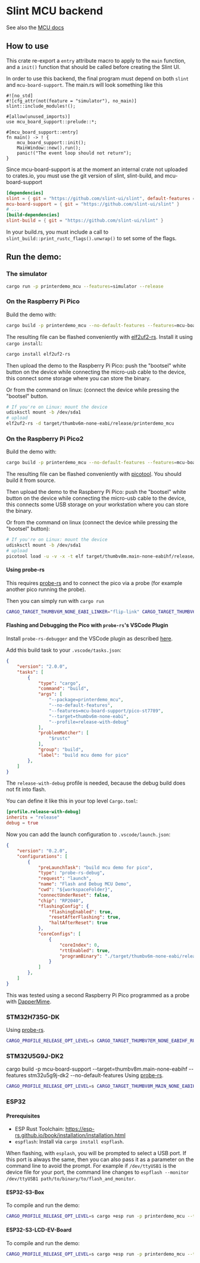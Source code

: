 <!-- Copyright © SixtyFPS GmbH <info@slint.dev> ; SPDX-License-Identifier: MIT -->

# Slint MCU backend

See also the [MCU docs](../../api/rs/slint/mcu.md)

## How to use

This crate re-export a `entry` attribute macro to apply to the `main` function, and a `init()`
function that should be called before creating the Slint UI.

In order to use this backend, the final program must depend on both `slint` and `mcu-board-support`.
The main.rs will look something like this

```rust,ignore
#![no_std]
#![cfg_attr(not(feature = "simulator"), no_main)]
slint::include_modules!();

#[allow(unused_imports)]
use mcu_board_support::prelude::*;

#[mcu_board_support::entry]
fn main() -> ! {
    mcu_board_support::init();
    MainWindow::new().run();
    panic!("The event loop should not return");
}
```

Since mcu-board-support is at the moment an internal crate not uploaded to crates.io, you must
use the git version of slint, slint-build, and mcu-board-support

```toml
[dependencies]
slint = { git = "https://github.com/slint-ui/slint", default-features = false }
mcu-board-support = { git = "https://github.com/slint-ui/slint" }
# ...
[build-dependencies]
slint-build = { git = "https://github.com/slint-ui/slint" }
```

In your build.rs, you must include a call to `slint_build::print_rustc_flags().unwrap()` to set some of the flags.

## Run the demo:

### The simulator


```sh
cargo run -p printerdemo_mcu --features=simulator --release
```

### On the Raspberry Pi Pico

Build the demo with:

```sh
cargo build -p printerdemo_mcu --no-default-features --features=mcu-board-support/pico-st7789 --target=thumbv6m-none-eabi --release
```

The resulting file can be flashed conveniently with [elf2uf2-rs](https://github.com/jonil/elf2uf2-rs). Install it using `cargo install`:

```sh
cargo install elf2uf2-rs
```

Then upload the demo to the Raspberry Pi Pico: push the "bootsel" white button on the device while connecting the
micro-usb cable to the device, this connect some storage where you can store the binary.

Or from the command on linux: (connect the device while pressing the "bootsel" button.

```sh
# If you're on Linux: mount the device
udisksctl mount -b /dev/sda1
# upload
elf2uf2-rs -d target/thumbv6m-none-eabi/release/printerdemo_mcu
```

### On the Raspberry Pi Pico2

Build the demo with:

```sh
cargo build -p printerdemo_mcu --no-default-features --features=mcu-board-support/pico2-st7789 --target=thumbv8m.main-none-eabihf --release
```

The resulting file can be flashed conveniently with [picotool](https://github.com/raspberrypi/picotool). You should build it from source.

Then upload the demo to the Raspberry Pi Pico: push the "bootsel" white button on the device while connecting the
micro-usb cable to the device, this connects some USB storage on your workstation where you can store the binary.

Or from the command on linux (connect the device while pressing the "bootsel" button):

```sh
# If you're on Linux: mount the device
udisksctl mount -b /dev/sda1
# upload
picotool load -u -v -x -t elf target/thumbv8m.main-none-eabihf/release/printerdemo_mcu
```

#### Using probe-rs

This requires [probe-rs](https://probe.rs) and to connect the pico via a probe
(for example another pico running the probe).

Then you can simply run with `cargo run`

```sh
CARGO_TARGET_THUMBV6M_NONE_EABI_LINKER="flip-link" CARGO_TARGET_THUMBV6M_NONE_EABI_RUNNER="probe-rs run --chip RP2040" cargo run -p printerdemo_mcu --no-default-features --features=mcu-board-support/pico-st7789 --target=thumbv6m-none-eabi --release
```

#### Flashing and Debugging the Pico with `probe-rs`'s VSCode Plugin

Install `probe-rs-debugger` and the VSCode plugin as described [here](https://probe.rs/docs/tools/vscode/).

Add this build task to your `.vscode/tasks.json`:
```json
{
	"version": "2.0.0",
	"tasks": [
		{
			"type": "cargo",
			"command": "build",
			"args": [
				"--package=printerdemo_mcu",
				"--no-default-features",
				"--features=mcu-board-support/pico-st7789",
				"--target=thumbv6m-none-eabi",
				"--profile=release-with-debug"
			],
			"problemMatcher": [
				"$rustc"
			],
			"group": "build",
			"label": "build mcu demo for pico"
		},
	]
}
```

The `release-with-debug` profile is needed, because the debug build does not fit into flash.

You can define it like this in your top level `Cargo.toml`:

```toml
[profile.release-with-debug]
inherits = "release"
debug = true
```

Now you can add the launch configuration to `.vscode/launch.json`:

```json
{
    "version": "0.2.0",
    "configurations": [
        {
            "preLaunchTask": "build mcu demo for pico",
            "type": "probe-rs-debug",
            "request": "launch",
            "name": "Flash and Debug MCU Demo",
            "cwd": "${workspaceFolder}",
            "connectUnderReset": false,
            "chip": "RP2040",
            "flashingConfig": {
                "flashingEnabled": true,
                "resetAfterFlashing": true,
                "haltAfterReset": true
            },
            "coreConfigs": [
                {
                    "coreIndex": 0,
                    "rttEnabled": true,
                    "programBinary": "./target/thumbv6m-none-eabi/release-with-debug/printerdemo_mcu"
                }
            ]
        },
    ]
}
```

This was tested using a second Raspberry Pi Pico programmed as a probe with [DapperMime](https://github.com/majbthrd/DapperMime).

### STM32H735G-DK

Using [probe-rs](https://probe.rs).

```sh
CARGO_PROFILE_RELEASE_OPT_LEVEL=s CARGO_TARGET_THUMBV7EM_NONE_EABIHF_RUNNER="probe-rs run --chip STM32H735IGKx" cargo run -p printerdemo_mcu --no-default-features  --features=mcu-board-support/stm32h735g --target=thumbv7em-none-eabihf --release
```

### STM32U5G9J-DK2

 cargo build -p mcu-board-support --target=thumbv8m.main-none-eabihf --features stm32u5g9j-dk2 --no-default-features
Using [probe-rs](https://probe.rs).

```sh
CARGO_PROFILE_RELEASE_OPT_LEVEL=s CARGO_TARGET_THUMBV8M_MAIN_NONE_EABIHF_RUNNER="probe-rs run --chip STM32U5G9ZJTxQ" cargo run -p printerdemo_mcu --no-default-features  --features=mcu-board-support/stm32u5g9j-dk2 --target=thumbv8m.main-none-eabihf --release
```

### ESP32

#### Prerequisites

 * ESP Rust Toolchain: https://esp-rs.github.io/book/installation/installation.html
 * `espflash`: Install via `cargo install espflash`.

When flashing, with `esplash`, you will be prompted to select a USB port. If this port is always the same, then you can also pass it as a parameter on the command line to avoid the prompt. For example if
`/dev/ttyUSB1` is the device file for your port, the command line changes to `espflash --monitor /dev/ttyUSB1 path/to/binary/to/flash_and_monitor`.

#### ESP32-S3-Box

To compile and run the demo:

```sh
CARGO_PROFILE_RELEASE_OPT_LEVEL=s cargo +esp run -p printerdemo_mcu --target xtensa-esp32s3-none-elf --no-default-features --features=mcu-board-support/esp32-s3-box-3 --release --config examples/mcu-board-support/esp32_s3_box_3/cargo-config.toml
```

#### ESP32-S3-LCD-EV-Board

To compile and run the demo:

```sh
CARGO_PROFILE_RELEASE_OPT_LEVEL=s cargo +esp run -p printerdemo_mcu --target xtensa-esp32s3-none-elf --no-default-features --features=mcu-board-support/esp32-s3-lcd-ev-board --release --config examples/mcu-board-support/esp32_s3_lcd_ev_board/cargo-config.toml
```
